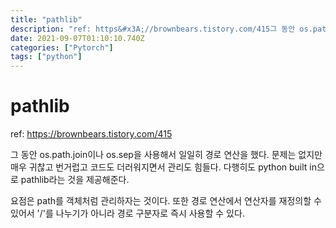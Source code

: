 ```yaml
---
title: "pathlib"
description: "ref: https&#x3A;//brownbears.tistory.com/415그 동안 os.path.join이나 os.sep을 사용해서 일일히 경로 연산을 했다. 문제는 없지만 매우 귀찮고 번거럽고 코드도 더러워지면서 관리도 힘들다. 다행히도 python built "
date: 2021-09-07T01:10:10.740Z
categories: ["Pytorch"]
tags: ["python"]
---
```

# pathlib
ref: https://brownbears.tistory.com/415

그 동안 os.path.join이나 os.sep을 사용해서 일일히 경로 연산을 했다. 문제는 없지만 매우 귀찮고 번거럽고 코드도 더러워지면서 관리도 힘들다. 다행히도 python built in으로 pathlib라는 것을 제공해준다.

요점은 path를 객체처럼 관리하자는 것이다. 또한 경로 연산에서 연산자를 재정의할 수 있어서 '/'를 나누기가 아니라 경로 구분자로 즉시 사용할 수 있다.